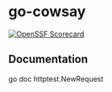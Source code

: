 # go-cowsay

[![OpenSSF Scorecard](https://api.securityscorecards.dev/projects/github.com/krolval/go-cowsay/badge)](https://api.securityscorecards.dev/projects/github.com/krolval/go-cowsay)

## Documentation

go doc httptest.NewRequest